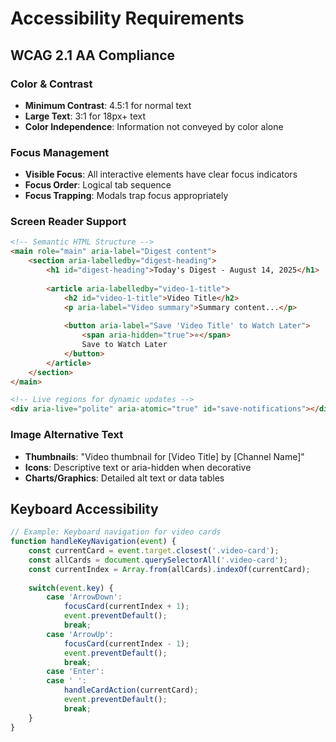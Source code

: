 # Accessibility Requirements

## WCAG 2.1 AA Compliance

### Color & Contrast
- **Minimum Contrast**: 4.5:1 for normal text
- **Large Text**: 3:1 for 18px+ text
- **Color Independence**: Information not conveyed by color alone

### Focus Management
- **Visible Focus**: All interactive elements have clear focus indicators
- **Focus Order**: Logical tab sequence
- **Focus Trapping**: Modals trap focus appropriately

### Screen Reader Support
```html
<!-- Semantic HTML Structure -->
<main role="main" aria-label="Digest content">
    <section aria-labelledby="digest-heading">
        <h1 id="digest-heading">Today's Digest - August 14, 2025</h1>
        
        <article aria-labelledby="video-1-title">
            <h2 id="video-1-title">Video Title</h2>
            <p aria-label="Video summary">Summary content...</p>
            
            <button aria-label="Save 'Video Title' to Watch Later">
                <span aria-hidden="true">⭐</span>
                Save to Watch Later
            </button>
        </article>
    </section>
</main>

<!-- Live regions for dynamic updates -->
<div aria-live="polite" aria-atomic="true" id="save-notifications"></div>
```

### Image Alternative Text
- **Thumbnails**: "Video thumbnail for [Video Title] by [Channel Name]"
- **Icons**: Descriptive text or aria-hidden when decorative
- **Charts/Graphics**: Detailed alt text or data tables

## Keyboard Accessibility
```javascript
// Example: Keyboard navigation for video cards
function handleKeyNavigation(event) {
    const currentCard = event.target.closest('.video-card');
    const allCards = document.querySelectorAll('.video-card');
    const currentIndex = Array.from(allCards).indexOf(currentCard);
    
    switch(event.key) {
        case 'ArrowDown':
            focusCard(currentIndex + 1);
            event.preventDefault();
            break;
        case 'ArrowUp':
            focusCard(currentIndex - 1);
            event.preventDefault();
            break;
        case 'Enter':
        case ' ':
            handleCardAction(currentCard);
            event.preventDefault();
            break;
    }
}
```
